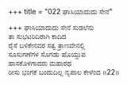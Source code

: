 +++
title = "022 ಘಾಸಿಯಾದುದು ಸೇನೆ"

+++
ಘಾಸಿಯಾದುದು ಸೇನೆ ಸುಡಲೆನು  
ತಾ ಸುಭಟರಿದಿರಾಗಿ ಕಾದಿದ  
ರೈಸೆ ಬಳಿಕೇನವರ ಸತ್ವ ತ್ರಾಣವೇನಲ್ಲಿ  
ಸೂಸುಗಣೆಗಳ ಸೊಗಡು ಹೊಯ್ದುಪ  
ಹಾಸಕೊಳಗಾದರು ಮಹಾರಥ  
ರೀಸು ಭಂಗಕೆ ಬಂದುದಿಲ್ಲ ನೃಪಾಲ ಕೇಳೆಂದ     ॥22॥